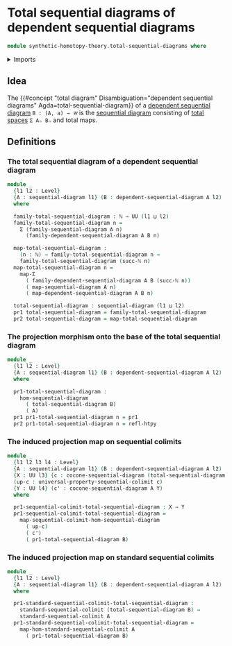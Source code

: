 # Total sequential diagrams of dependent sequential diagrams

```agda
module synthetic-homotopy-theory.total-sequential-diagrams where
```

<details><summary>Imports</summary>

```agda
open import elementary-number-theory.natural-numbers

open import foundation.dependent-pair-types
open import foundation.functoriality-dependent-pair-types
open import foundation.homotopies
open import foundation.universe-levels

open import synthetic-homotopy-theory.cocones-under-sequential-diagrams
open import synthetic-homotopy-theory.dependent-sequential-diagrams
open import synthetic-homotopy-theory.functoriality-sequential-colimits
open import synthetic-homotopy-theory.morphisms-sequential-diagrams
open import synthetic-homotopy-theory.sequential-colimits
open import synthetic-homotopy-theory.sequential-diagrams
open import synthetic-homotopy-theory.universal-property-sequential-colimits
```

</details>

## Idea

The
{{#concept "total diagram" Disambiguation="dependent sequential diagrams" Agda=total-sequential-diagram}}
of a
[dependent sequential diagram](synthetic-homotopy-theory.dependent-sequential-diagrams.md)
`B : (A, a) → 𝒰` is the
[sequential diagram](synthetic-homotopy-theory.sequential-diagrams.md)
consisting of [total spaces](foundation.dependent-pair-types.md) `Σ Aₙ Bₙ` and
total maps.

## Definitions

### The total sequential diagram of a dependent sequential diagram

```agda
module _
  {l1 l2 : Level}
  {A : sequential-diagram l1} (B : dependent-sequential-diagram A l2)
  where

  family-total-sequential-diagram : ℕ → UU (l1 ⊔ l2)
  family-total-sequential-diagram n =
    Σ (family-sequential-diagram A n)
      (family-dependent-sequential-diagram A B n)

  map-total-sequential-diagram :
    (n : ℕ) → family-total-sequential-diagram n →
    family-total-sequential-diagram (succ-ℕ n)
  map-total-sequential-diagram n =
    map-Σ
      ( family-dependent-sequential-diagram A B (succ-ℕ n))
      ( map-sequential-diagram A n)
      ( map-dependent-sequential-diagram A B n)

  total-sequential-diagram : sequential-diagram (l1 ⊔ l2)
  pr1 total-sequential-diagram = family-total-sequential-diagram
  pr2 total-sequential-diagram = map-total-sequential-diagram
```

### The projection morphism onto the base of the total sequential diagram

```agda
module _
  {l1 l2 : Level}
  {A : sequential-diagram l1} (B : dependent-sequential-diagram A l2)
  where

  pr1-total-sequential-diagram :
    hom-sequential-diagram
      ( total-sequential-diagram B)
      ( A)
  pr1 pr1-total-sequential-diagram n = pr1
  pr2 pr1-total-sequential-diagram n = refl-htpy
```

### The induced projection map on sequential colimits

```agda
module _
  {l1 l2 l3 l4 : Level}
  {A : sequential-diagram l1} (B : dependent-sequential-diagram A l2)
  {X : UU l3} {c : cocone-sequential-diagram (total-sequential-diagram B) X}
  (up-c : universal-property-sequential-colimit c)
  {Y : UU l4} (c' : cocone-sequential-diagram A Y)
  where

  pr1-sequential-colimit-total-sequential-diagram : X → Y
  pr1-sequential-colimit-total-sequential-diagram =
    map-sequential-colimit-hom-sequential-diagram
      ( up-c)
      ( c')
      ( pr1-total-sequential-diagram B)
```

### The induced projection map on standard sequential colimits

```agda
module _
  {l1 l2 : Level}
  {A : sequential-diagram l1} (B : dependent-sequential-diagram A l2)
  where

  pr1-standard-sequential-colimit-total-sequential-diagram :
    standard-sequential-colimit (total-sequential-diagram B) →
    standard-sequential-colimit A
  pr1-standard-sequential-colimit-total-sequential-diagram =
    map-hom-standard-sequential-colimit A
      ( pr1-total-sequential-diagram B)
```
